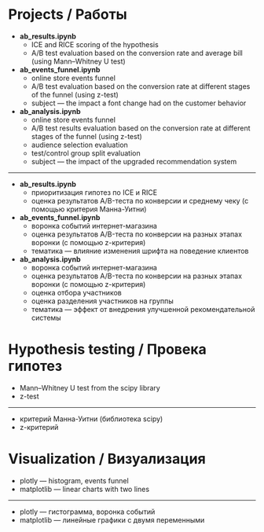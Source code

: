 #  Projects / Работы 
 * **ab_results.ipynb**
   * ICE and RICE scoring of the hypothesis
   * A/B test evaluation based on the conversion rate and average bill (using Mann–Whitney U test)
 * **ab_events_funnel.ipynb** 
   * online store events funnel
   * A/B test evaluation based on the conversion rate at different stages of the funnel (using z-test)
   * subject — the impact a font change had on the customer behavior
 * **ab_analysis.ipynb** 
   * online store events funnel 
   * A/B test results evaluation based on the conversion rate at different stages of the funnel (using z-test)
   * audience selection evaluation
   * test/control group split evaluation 
   * subject — the impact of the upgraded recommendation system
  ---
  * **ab_results.ipynb**
    * приоритизация гипотез по ICE и RICE
    * оценка результатов A/B-теста по конверсии и среднему чеку (с помощью критерия Манна-Уитни)
 * **ab_events_funnel.ipynb** 
   * воронка событий интернет-магазина
   * оценка результатов A/B-теста по конверсии на разных этапах воронки (с помощью z-критерия) 
   * тематика — влияние изменения шрифта на поведение клиентов
 * **ab_analysis.ipynb** 
   * воронка событий интернет-магазина
   * оценка результатов A/B-теста по конверсии на разных этапах воронки (с помощью z-критерия) 
   * оценка отбора участников
   * оценка разделения участников на группы
   * тематика — эффект от внедрения улучшенной рекомендательной системы   
# Hypothesis testing / Провека гипотез
 * Mann–Whitney U test from the scipy library 
 * z-test
---
 * критерий Манна-Уитни (библиотека scipy) 
 * z-критерий 
# Visualization / Визуализация
 * plotly — histogram, events funnel 
 * matplotlib — linear charts with two lines 
---
 * plotly — гистограмма, воронка событий  
 * matplotlib — линейные графики с двумя переменными 
